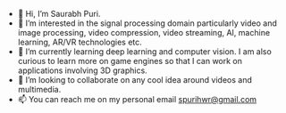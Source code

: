 - 👋 Hi, I’m Saurabh Puri. 
- 👀 I’m interested in the signal processing domain particularly video and image processing, video compression, video streaming, AI, machine learning, AR/VR technologies etc. 
- 🌱 I’m currently learning deep learning and computer vision. I am also curious to learn more on game engines so that I can work on applications involving 3D graphics. 
- 💞️ I’m looking to collaborate on any cool idea around videos and multimedia. 
- 📫 You can reach me on my personal email spurihwr@gmail.com

<!---
spurihwr/spurihwr is a ✨ special ✨ repository because its `README.md` (this file) appears on your GitHub profile.
You can click the Preview link to take a look at your changes.
--->
